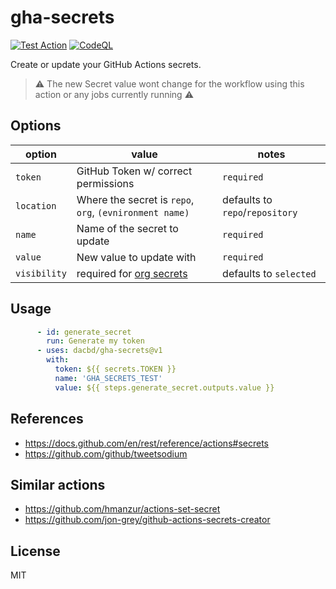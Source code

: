 # gha-secrets
[![Test Action](https://github.com/dacbd/gha-secrets/actions/workflows/test.yml/badge.svg)](https://github.com/dacbd/gha-secrets/actions/workflows/test.yml) [![CodeQL](https://github.com/dacbd/gha-secrets/actions/workflows/codeql-analysis.yml/badge.svg)](https://github.com/dacbd/gha-secrets/actions/workflows/codeql-analysis.yml)


Create or update your GitHub Actions secrets.

> :warning: The new Secret value wont change for the workflow using this action or any jobs currently running :warning:

## Options
| option | value | notes |
| ------------ | ------------ | ------------ |
| `token` | GitHub Token w/ correct permissions  | `required`  |
| `location` | Where the secret is `repo`, `org`, `(evnironment name)`  | defaults to `repo`/`repository` |
| `name` | Name of the secret to update | `required` |
| `value` | New value to update with | `required` |
| `visibility` | required for [org secrets](https://docs.github.com/en/rest/reference/actions#create-or-update-an-organization-secret)  | defaults to `selected` |

## Usage
```yml
      - id: generate_secret
        run: Generate my token
      - uses: dacbd/gha-secrets@v1
        with:
          token: ${{ secrets.TOKEN }}
          name: 'GHA_SECRETS_TEST'
          value: ${{ steps.generate_secret.outputs.value }}
```

## References
- https://docs.github.com/en/rest/reference/actions#secrets
- https://github.com/github/tweetsodium

## Similar actions
- https://github.com/hmanzur/actions-set-secret
- https://github.com/jon-grey/github-actions-secrets-creator



## License
MIT
